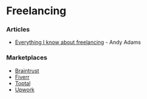 # Freelancing

### Articles

* [Everything I know about freelancing](https://andyadams.org/everything-i-know-about-freelancing/) - Andy Adams

### Marketplaces

* [Braintrust](https://www.usebraintrust.com/)
* [Fiverr](https://www.fiverr.com/)
* [Toptal](https://www.toptal.com/)
* [Upwork](https://www.upwork.com/)

